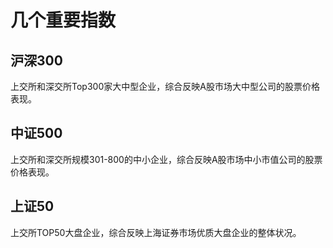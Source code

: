 # 几个重要指数

## 沪深300

上交所和深交所Top300家大中型企业，综合反映A股市场大中型公司的股票价格表现。

## 中证500

上交所和深交所规模301-800的中小企业，综合反映A股市场中小市值公司的股票价格表现。

## 上证50

上交所TOP50大盘企业，综合反映上海证券市场优质大盘企业的整体状况。

